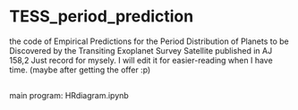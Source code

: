 # TESS_period_prediction
the code of Empirical Predictions for the Period Distribution of Planets to be Discovered by the Transiting Exoplanet Survey Satellite published in AJ 158,2
Just record for mysely. I will edit it for easier-reading when I have time. (maybe after getting the offer :p)
##
main program: HRdiagram.ipynb
